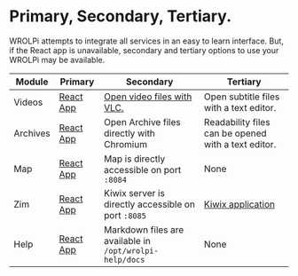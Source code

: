 # Primary, Secondary, Tertiary.

WROLPi attempts to integrate all services in an easy to learn interface. But, if the React app is unavailable, secondary
and tertiary options to use your WROLPi may be available.

| Module   | Primary                                   | Secondary                                                                      | Tertiary                                                          |
|----------|-------------------------------------------|--------------------------------------------------------------------------------|-------------------------------------------------------------------|
| Videos   | [React App](../modules/videos/index.md)   | [Open video files with VLC.](../modules/videos/index.md#videos-without-wrolpi) | Open subtitle files with a text editor.                           |
| Archives | [React App](../modules/archives/index.md) | Open Archive files directly with Chromium                                      | Readability files can be opened with a text editor.               |
| Map      | [React App](../modules/map/index.md)      | Map is directly accessible on port `:8084`                                     | None                                                              |
| Zim      | [React App](../modules/zim/index.md)      | Kiwix server is directly accessible on port `:8085`                            | [Kiwix application](../modules/zim/index.md#kiwix-without-wrolpi) |
| Help     | [React App](../..)                        | Markdown files are available in `/opt/wrolpi-help/docs`                        | None                                                              |

